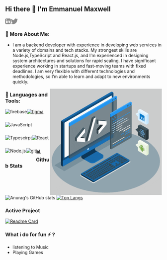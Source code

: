 ## Hi there 👋 I'm Emmanuel Maxwell 
<a href="https://www.linkedin.com/in/codehouze/"><img align="left" src="https://github.com/Codehouze/Codehouze/blob/main/assets/linkedin.svg" height="18px" /></a>
<a href="https://twitter.com/codehouze"><img align="left" src="https://github.com/Codehouze/Codehouze/blob/main/assets/twitter.svg" height="18px" /></a>


<br/>

### 🧐 More About Me:
- I am a backend developer with experience in developing web services in a variety of domains and tech stacks. My strongest skills are Node.js,TypeScript and    React.js, and I’m experienced in designing system architectures and solutions for rapid scaling. I have significant experience working in startups and fast-moving teams with fixed deadlines. I am very flexible with different technologies and methodologies, so I’m able to learn and adapt to new environments quickly.


<img align="right" alt="GIF" src="https://github.com/Codehouze/Codehouze/blob/main/techstack.gif" width="360px"/>

<!--
**Codehouze/Codehouze** is a ✨ _special_ ✨ repository because its `README.md` (this file) appears on your GitHub profile.

Here are some ideas to get you started:

- 🔭 I’m currently working on ...
- 🌱 I’m currently learning ...
- 👯 I’m looking to collaborate on ...
- 🤔 I’m looking for help with ...
- 💬 Ask me about ...
- 📫 How to reach me: ...
- 😄 Pronouns: ...
- ⚡ Fun fact: ...
-->
### 🔨 Languages and Tools:
<a href="https://firebase.google.com/" target="_blank"> <img align="left" src="https://raw.githubusercontent.com/rahul-jha98/github_readme_icons/main/language_and_tools/square/firebase/firebase.svg" alt="firebase" height ="42px"/> </a>
<a href="https://developer.mozilla.org/en-US/docs/Web/JavaScript" target="_blank"> <img align="left" alt="JavaScript" height ="42px"  src="https://raw.githubusercontent.com/rahul-jha98/github_readme_icons/main/language_and_tools/square/javascript/javascript.svg"> </a>
<a href="https://www.typescriptlang.org/" target="_blank"><img align="left" alt="Typescirpt" height ="42px" src="https://raw.githubusercontent.com/rahul-jha98/github_readme_icons/main/language_and_tools/square/typescript/typescript.svg"></a>
<a href="https://reactjs.org/" target="_blank"> <img align="left" alt="React" height ="42px" src="https://raw.githubusercontent.com/rahul-jha98/github_readme_icons/main/language_and_tools/square/react/react.svg"></a>
<a href="https://nodejs.org" target="_blank"><img align="left" alt="Node.js" height ="42px" src="https://raw.githubusercontent.com/rahul-jha98/github_readme_icons/main/language_and_tools/square/node/node.svg"></a>
<a href="https://git-scm.com/" target="_blank"> <img src="https://raw.githubusercontent.com/rahul-jha98/github_readme_icons/main/language_and_tools/square/git-scm/git-scm.svg" align="left" alt="git" height='42px'/> </a>
<a href="https://www.figma.com/" target="_blank"> <img src="https://raw.githubusercontent.com/rahul-jha98/github_readme_icons/main/language_and_tools/square/figma/figma.svg" alt="figma" height='42px'/> </a>

<br>

### 📊 Github Stats
![Anurag's GitHub stats](https://github-readme-stats.vercel.app/api?username=codehouze&show_icons=true&theme=radical)
[![Top Langs](https://github-readme-stats.vercel.app/api/top-langs/?username=codehouze&layout=compact)](https://github.com/codehouze/github-readme-stats)

### Active Project
[![Readme Card](https://github-readme-stats.vercel.app/api/pin/?username=codehouze&repo=Feedback-App)](https://github.com/codehouze/github-readme-stats)

### What i do for fun ⚡ ?
- listening to Music
- Playing Games

